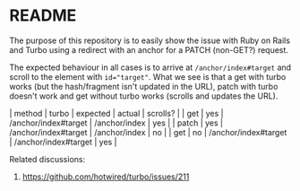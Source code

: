 # README

The purpose of this repository is to easily show the issue with Ruby on Rails and Turbo using a redirect with an 
anchor for a PATCH (non-GET?) request.

The expected behaviour in all cases is to arrive at `/anchor/index#target` and scroll to the element with `id="target"`.
What we see is that a get with turbo works (but the hash/fragment isn't updated in the URL), patch with turbo doesn't work
and get without turbo works (scrolls and updates the URL).

| method | turbo | expected | actual | scrolls? |
| get    | yes   | /anchor/index#target | /anchor/index | yes |
| patch  | yes   | /anchor/index#target | /anchor/index | no |
| get    | no    | /anchor/index#target | /anchor/index#target | yes |


Related discussions:

1. https://github.com/hotwired/turbo/issues/211